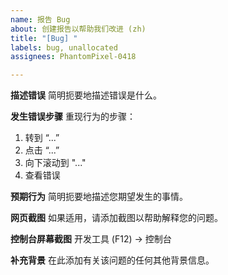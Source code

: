```yaml
---
name: 报告 Bug
about: 创建报告以帮助我们改进 (zh)
title: "[Bug] "
labels: bug, unallocated
assignees: PhantomPixel-0418

---
```


**描述错误**
简明扼要地描述错误是什么。

**发生错误步骤**
重现行为的步骤：
1. 转到 “...”
2. 点击 “...”
3. 向下滚动到 "..."
4. 查看错误

**预期行为**
简明扼要地描述您期望发生的事情。

**网页截图**
如果适用，请添加截图以帮助解释您的问题。

**控制台屏幕截图**
开发工具 (F12) -> 控制台

**补充背景**
在此添加有关该问题的任何其他背景信息。
